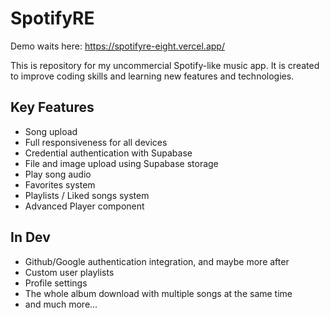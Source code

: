 # SpotifyRE

Demo waits here: https://spotifyre-eight.vercel.app/

This is repository for my uncommercial Spotify-like music app. It is created to improve coding skills and learning new features and technologies.

## Key Features
- Song upload
- Full responsiveness for all devices
- Credential authentication with Supabase
- File and image upload using Supabase storage
- Play song audio
- Favorites system
- Playlists / Liked songs system
- Advanced Player component

## In Dev
- Github/Google authentication integration, and maybe more after
- Custom user playlists
- Profile settings
- The whole album download with multiple songs at the same time
- and much more...
